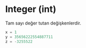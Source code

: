 # Integer (int)

Tam sayı değer tutan değişkenlerdir.

```python
x = 1
y = 35656222554887711
z = -3255522
```
